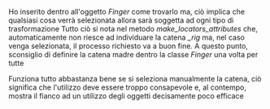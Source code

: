 Ho inserito dentro all'oggetto _Finger_ come trovarlo ma, ciò implica che qualsiasi cosa verrà selezionata allora sarà soggetta ad ogni tipo di trasformazione
Tutto ciò si nota nel metodo *make_locators_attributes* che, automaticamente non riesce ad individuare la catena *_rig* ma, nel caso venga selezionata, il processo richiesto va a buon fine.
A questo punto, sconsiglio di definire la catena madre dentro la classe *Finger* una volta per tutte

Funziona tutto abbastanza bene se si seleziona manualmente la catena, ciò significa che l'utilizzo deve essere troppo consapevole e, al contempo, mostra il fianco ad un utilizzo degli oggetti decisamente poco efficace